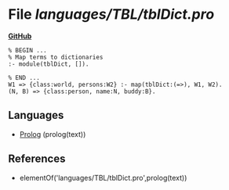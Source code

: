 # File _languages/TBL/tblDict.pro_
**[GitHub](https://github.com/softlang/yas/blob/master/languages/TBL/tblDict.pro)**
```
% BEGIN ...
% Map terms to dictionaries
:- module(tblDict, []).

% END ...
W1 => {class:world, persons:W2} :- map(tblDict:(=>), W1, W2).
(N, B) => {class:person, name:N, buddy:B}.
```

## Languages
* [Prolog](../languages/Prolog.md) (prolog(text))

## References
* elementOf('languages/TBL/tblDict.pro',prolog(text))
